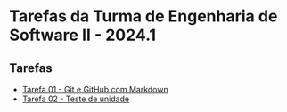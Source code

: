 # Tarefas da Turma de Engenharia de Software II - 2024.1

## Tarefas

* [Tarefa 01 - Git e GitHub com Markdown](https://docs.google.com/document/d/1q9hlwDocYs0m5-Ten2IKnQt40guTnoeatkNqxERE84Y/edit?usp=sharing)
* [Tarefa 02 - Teste de unidade](https://docs.google.com/document/d/1nJKfcevbVgvE3vZwHHNedzD3Z-nPS-0Ze4hyVcrpzR8/edit?usp=sharing)